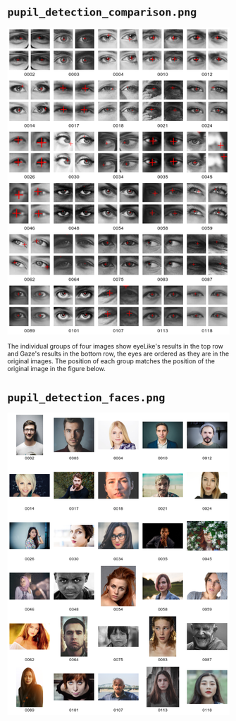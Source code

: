# `pupil_detection_comparison.png`

![](../../assets/images/pupil_detection_comparison.png)

The individual groups of four images show eyeLike's results in the top row and Gaze's results in the bottom row, the eyes are ordered as they are in the original images. The position of each group matches the position of the original image in the figure below.


# `pupil_detection_faces.png`

![](../../assets/images/pupil_detection_faces.png)
